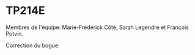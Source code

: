 # TP214E
Membres de l'équipe:
Marie-Frédérick Côté, Sarah Legendre et François Potvin.

Correction du bogue:

